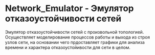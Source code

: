 # Network_Emulator - Эмулятор отказоустойчивости сетей

Эмулятор отказоустойчивости сетей с произвольной топологией. Осуществляет моделирование процессов работы и выхода из строя узлов сети, на основании чего прдоставляет графики для анализа времени и характера отказоустойивости для сети в целом.
